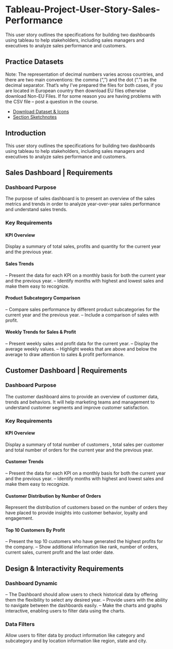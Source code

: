 # Tableau-Project-User-Story-Sales-Performance
This user story outlines the specifications for building two dashboards using tableau to help stakeholders, including sales managers and executives to analyze sales performance and customers. 
## Practice Datasets
Note: The representation of decimal numbers varies across countries, and there are two main conventions: the comma (“,”) and the dot (“.”) as the decimal separator. That’s why I’ve prepared the files for both cases, if you are located in European country then download EU files otherwise download Non-EU Files. If for some reason you are having problems with the CSV file – post a question in the course.

- [Download Dataset & Icons](./Sales-Dashboard-Materials.zip)
- [Section Sketchnotes](./Section-15-_-Tableau-Project.pdf)

## Introduction
This user story outlines the specifications for building two dashboards using tableau to help stakeholders, including sales managers and executives to analyze sales performance and customers. 
## Sales Dashboard | Requirements
### Dashboard Purpose
The purpose of sales dashboard is to present an overview of the sales metrics and trends in order to analyze year-over-year sales performance and understand sales trends.

### Key Requirements
#### KPI Overview
Display a summary of total sales, profits and quantity for the current year and the previous year.

#### Sales Trends
 – Present the data for each KPI on a monthly basis for both the current year and the previous year.
 – Identify months with highest and lowest sales and make them easy to recognize.

#### Product Subcategory Comparison
 – Compare sales performance by different product subcategories for the current year and the previous year.
 – Include a comparison of sales with profit.

#### Weekly Trends for Sales & Profit
 – Present weekly sales and profit data for the current year.
 – Display the average weekly values.
 – Highlight weeks that are above and below the average to draw attention to sales & profit performance.

## Customer Dashboard | Requirements
### Dashboard Purpose
The customer dashboard aims to provide an overview of customer data, trends and behaviors. It will help marketing teams and management to understand customer segments and improve customer satisfaction.

### Key Requirements
#### KPI Overview
Display a summary of total number of customers , total sales per customer and total number of orders for the current year and the previous year.

#### Customer Trends
 – Present the data for each KPI on a monthly basis for both the current year and the previous year.
 – Identify months with highest and lowest sales and make them easy to recognize.

#### Customer Distribution by Number of Orders
Represent the distribution of customers based on the number of orders they have placed to provide insights into customer behavior, loyalty and engagement.

#### Top 10 Customers By Profit
 – Present the top 10 customers who have generated the highest profits for the company.
 – Show additional information like rank, number of orders, current sales, current profit and the last order date.

## Design & Interactivity Requirements
### Dashboard Dynamic
 – The Dashboard should allow users to check historical data by offering them the flexibility to select any desired year.
 – Provide users with the ability to navigate between the dashboards easily.
 – Make the charts and graphs interactive, enabling users to filter data using the charts.

### Data Filters
Allow users to filter data by product information like category and subcategory and by location information like region, state and city.
